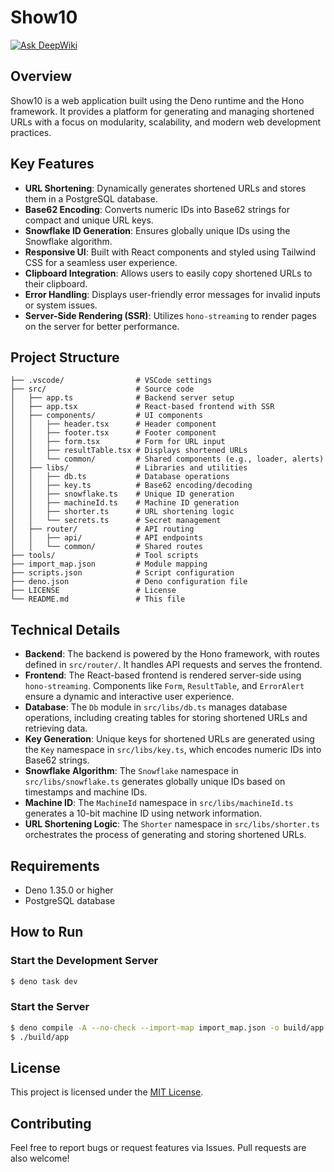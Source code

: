 # Show10
[![Ask DeepWiki](https://deepwiki.com/badge.svg)](https://deepwiki.com/redpeacock78/show10)  

## Overview
Show10 is a web application built using the Deno runtime and the Hono framework. It provides a platform for generating and managing shortened URLs with a focus on modularity, scalability, and modern web development practices.

## Key Features
- **URL Shortening**: Dynamically generates shortened URLs and stores them in a PostgreSQL database.
- **Base62 Encoding**: Converts numeric IDs into Base62 strings for compact and unique URL keys.
- **Snowflake ID Generation**: Ensures globally unique IDs using the Snowflake algorithm.
- **Responsive UI**: Built with React components and styled using Tailwind CSS for a seamless user experience.
- **Clipboard Integration**: Allows users to easily copy shortened URLs to their clipboard.
- **Error Handling**: Displays user-friendly error messages for invalid inputs or system issues.
- **Server-Side Rendering (SSR)**: Utilizes `hono-streaming` to render pages on the server for better performance.

## Project Structure
```
├── .vscode/                # VSCode settings
├── src/                    # Source code
│   ├── app.ts              # Backend server setup
│   ├── app.tsx             # React-based frontend with SSR
│   ├── components/         # UI components
│   │   ├── header.tsx      # Header component
│   │   ├── footer.tsx      # Footer component
│   │   ├── form.tsx        # Form for URL input
│   │   ├── resultTable.tsx # Displays shortened URLs
│   │   └── common/         # Shared components (e.g., loader, alerts)
│   ├── libs/               # Libraries and utilities
│   │   ├── db.ts           # Database operations
│   │   ├── key.ts          # Base62 encoding/decoding
│   │   ├── snowflake.ts    # Unique ID generation
│   │   ├── machineId.ts    # Machine ID generation
│   │   ├── shorter.ts      # URL shortening logic
│   │   └── secrets.ts      # Secret management
│   ├── router/             # API routing
│   │   ├── api/            # API endpoints
│   │   └── common/         # Shared routes
├── tools/                  # Tool scripts
├── import_map.json         # Module mapping
├── scripts.json            # Script configuration
├── deno.json               # Deno configuration file
├── LICENSE                 # License
└── README.md               # This file
```

## Technical Details
- **Backend**: The backend is powered by the Hono framework, with routes defined in `src/router/`. It handles API requests and serves the frontend.
- **Frontend**: The React-based frontend is rendered server-side using `hono-streaming`. Components like `Form`, `ResultTable`, and `ErrorAlert` ensure a dynamic and interactive user experience.
- **Database**: The `Db` module in `src/libs/db.ts` manages database operations, including creating tables for storing shortened URLs and retrieving data.
- **Key Generation**: Unique keys for shortened URLs are generated using the `Key` namespace in `src/libs/key.ts`, which encodes numeric IDs into Base62 strings.
- **Snowflake Algorithm**: The `Snowflake` namespace in `src/libs/snowflake.ts` generates globally unique IDs based on timestamps and machine IDs.
- **Machine ID**: The `MachineId` namespace in `src/libs/machineId.ts` generates a 10-bit machine ID using network information.
- **URL Shortening Logic**: The `Shorter` namespace in `src/libs/shorter.ts` orchestrates the process of generating and storing shortened URLs.

## Requirements
- Deno 1.35.0 or higher
- PostgreSQL database

## How to Run
### Start the Development Server
```bash
$ deno task dev
```
### Start the Server
```bash
$ deno compile -A --no-check --import-map import_map.json -o build/app src/app.ts && chmod +x ./build/app
$ ./build/app
```

## License
This project is licensed under the [MIT License](./LICENSE).

## Contributing
Feel free to report bugs or request features via Issues. Pull requests are also welcome!
